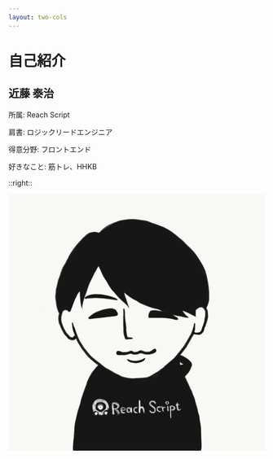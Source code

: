 ```yaml
---
layout: two-cols
---
```


<div class="flex h-full flex-col justify-center">
    <h1>自己紹介</h1>
    <div class="mt-10">
        <h2>近藤 泰治</h2>
    </div>
    <div class="mt-6">
        <p>所属: Reach Script</p>
        <p>肩書: ロジックリードエンジニア</p>
        <p>得意分野: フロントエンド</p>
        <p>好きなこと: 筋トレ、HHKB</p>
    </div>
</div>

::right::

<div class="flex items-center justify-center h-full">
    <img class="h-50" src="/assets/profile_image.png" />
</div>
